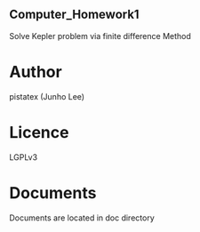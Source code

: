## Computer_Homework1
Solve Kepler problem via finite difference Method

# Author
pistatex (Junho Lee)

# Licence
LGPLv3

# Documents
Documents are located in doc directory
